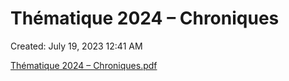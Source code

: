 # Thématique 2024 – Chroniques

Created: July 19, 2023 12:41 AM

[Thématique 2024 – Chroniques.pdf](The%CC%81matique%202024%20%E2%80%93%20Chroniques%20ae3c624c7d804489984ba145f837cbd0/Thematique_2024__Chroniques.pdf)